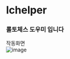 # lchelper
### 롤토체스 도우미 입니다 </br>

작동화면 </br>
![image](https://user-images.githubusercontent.com/74903606/172215824-72086460-c785-4b10-8886-622673c7b22f.png)
